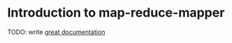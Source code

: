# Introduction to map-reduce-mapper

TODO: write [great documentation](http://jacobian.org/writing/what-to-write/)
